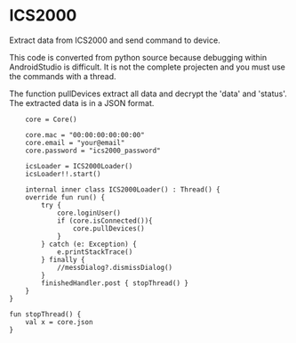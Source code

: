 # ICS2000
Extract data from ICS2000 and send command to device.

This code is converted from python source because debugging within AndroidStudio is difficult.
It is not the complete projecten and you must use the commands with a thread.

The function pullDevices extract all data and decrypt the 'data' and 'status'. The extracted data is in a JSON format.

        core = Core()

        core.mac = "00:00:00:00:00:00"
        core.email = "your@email"
        core.password = "ics2000_password"

        icsLoader = ICS2000Loader()
        icsLoader!!.start()

        internal inner class ICS2000Loader() : Thread() {
        override fun run() {
            try {
                core.loginUser()
                if (core.isConnected()){
                    core.pullDevices()
                }
            } catch (e: Exception) {
                e.printStackTrace()
            } finally {
                //messDialog?.dismissDialog()
            }
            finishedHandler.post { stopThread() }
        }
    }

    fun stopThread() {
        val x = core.json
    }
